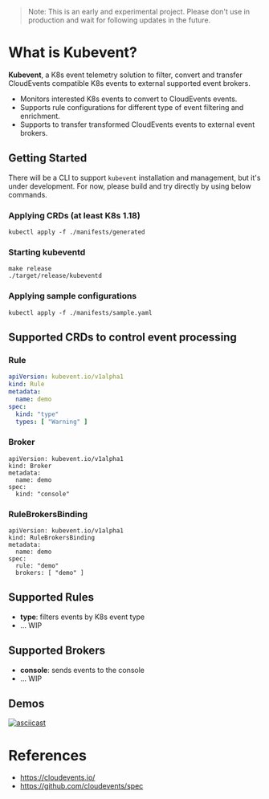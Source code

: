 > Note: This is an early and experimental project. Please don't use in production and wait for following updates in the future.

# What is Kubevent? 

**Kubevent**, a K8s event telemetry solution to filter, convert and transfer CloudEvents compatible K8s events to external supported event brokers.

- Monitors interested K8s events to convert to CloudEvents events.
- Supports rule configurations for different type of event filtering and enrichment.
- Supports to transfer transformed CloudEvents events to external event brokers.

## Getting Started

There will be a CLI to support `kubevent` installation and management, but it's under development. For now, please build and try directly by using below commands.


### Applying CRDs (at least K8s 1.18)
```console
kubectl apply -f ./manifests/generated
```

### Starting kubeventd
```console
make release
./target/release/kubeventd
```

### Applying sample configurations
```console
kubectl apply -f ./manifests/sample.yaml
```

## Supported CRDs to control event processing

### Rule
```yaml
apiVersion: kubevent.io/v1alpha1
kind: Rule
metadata:
  name: demo
spec:
  kind: "type"
  types: [ "Warning" ]
```

### Broker
```
apiVersion: kubevent.io/v1alpha1
kind: Broker
metadata:
  name: demo
spec:
  kind: "console"
```

### RuleBrokersBinding
```
apiVersion: kubevent.io/v1alpha1
kind: RuleBrokersBinding
metadata:
  name: demo
spec:
  rule: "demo"
  brokers: [ "demo" ]
```

## Supported Rules

- **type**: filters events by K8s event type
- ... WIP

## Supported Brokers

- **console**: sends events to the console
- ... WIP

## Demos

[![asciicast](https://asciinema.org/a/8VZllAkQjcXPYHbD3oJZcdcfX.svg)](https://asciinema.org/a/8VZllAkQjcXPYHbD3oJZcdcfX)

# References
- https://cloudevents.io/
- https://github.com/cloudevents/spec
